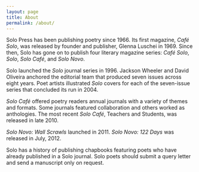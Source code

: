 ```yaml
---
layout: page
title: About
permalink: /about/
---
```


Solo Press has been publishing poetry since 1966.  Its first magazine, *Café Solo*, was released by founder and publisher, Glenna Luschei in 1969.  Since then, Solo has gone on to publish four literary magazine series:  *Café Solo*, *Solo*, *Solo Café*, and *Solo Novo*.

Solo launched the *Solo* journal series in 1996. Jackson Wheeler and David Oliveira anchored the editorial team that produced seven issues across eight years. Poet artists illustrated *Solo* covers for each of the seven-issue series that concluded its run in 2004.

*Solo Café* offered poetry readers annual journals with a variety of themes and formats.  Some journals featured collaboration and others worked as anthologies.  The most recent *Solo Café*, Teachers and Students, was released in late 2010.

*Solo Novo: Wall Scrawls* launched in 2011.  *Solo Novo: 122 Days* was released in July, 2012.

Solo has a history of publishing chapbooks featuring poets who have already published in a Solo journal.  Solo poets should submit a query letter and send a manuscript only on request.
